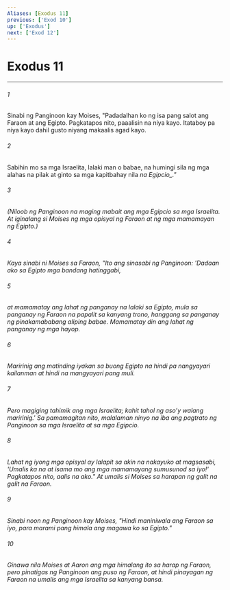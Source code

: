 ```yaml
---
Aliases: [Exodus 11]
previous: ['Exod 10']
up: ['Exodus']
next: ['Exod 12']
---
```

# Exodus 11

***






















###### 1 










Sinabi ng Panginoon kay Moises, "Padadalhan ko ng isa pang salot ang Faraon at ang Egipto. Pagkatapos nito, paaalisin na niya kayo. Itataboy pa niya kayo dahil gusto niyang makaalis agad kayo. 





















###### 2 










Sabihin mo sa mga Israelita, lalaki man o babae, na humingi sila ng mga alahas na pilak at ginto sa mga kapitbahay nila <i class="trans-change">na Egipcio_." 





















###### 3 










(Niloob ng Panginoon na maging mabait ang mga Egipcio sa mga Israelita. At iginalang si Moises ng mga opisyal ng Faraon at ng mga mamamayan ng Egipto.) 





















###### 4 










Kaya sinabi ni Moises sa Faraon, "Ito ang sinasabi ng Panginoon: 'Dadaan ako sa Egipto mga bandang hatinggabi, 





















###### 5 










at mamamatay ang lahat ng panganay na lalaki sa Egipto, mula sa panganay ng Faraon na papalit sa kanyang trono, hanggang sa panganay ng pinakamababang aliping babae. Mamamatay din ang lahat ng panganay ng mga hayop. 





















###### 6 










Maririnig ang matinding iyakan sa buong Egipto na hindi pa nangyayari kailanman at hindi na mangyayari pang muli. 





















###### 7 










Pero magiging tahimik ang mga Israelita; kahit tahol ng asoʼy walang maririnig.' Sa pamamagitan nito, malalaman ninyo na iba ang pagtrato ng Panginoon sa mga Israelita at sa mga Egipcio. 





















###### 8 










Lahat ng iyong mga opisyal ay lalapit sa akin na nakayuko at magsasabi, 'Umalis ka na at isama mo ang mga mamamayang sumusunod sa iyo!' Pagkatapos nito, aalis na ako." At umalis si Moises sa harapan ng galit na galit na Faraon. 





















###### 9 










Sinabi noon ng Panginoon kay Moises, "Hindi maniniwala ang Faraon sa iyo, para marami pang himala ang magawa ko sa Egipto." 





















###### 10 










Ginawa nila Moises at Aaron ang mga himalang ito sa harap ng Faraon, pero pinatigas ng Panginoon ang puso ng Faraon, at hindi pinayagan ng Faraon na umalis ang mga Israelita sa kanyang bansa.
